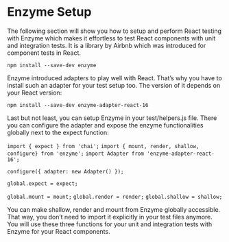 # Enzyme Setup

The following section will show you how to setup and perform React testing with Enzyme which makes it effortless to test React components with unit and integration tests. It is a library by Airbnb which was introduced for component tests in React.

`npm install --save-dev enzyme`

Enzyme introduced adapters to play well with React. That’s why you have to install such an adapter for your test setup too. The version of it depends on your React version:

`npm install --save-dev enzyme-adapter-react-16`

Last but not least, you can setup Enzyme in your test/helpers.js file. There you can configure the adapter and expose the enzyme functionalities globally next to the expect function:

`import { expect } from 'chai';`
`import { mount, render, shallow, configure} from 'enzyme';`
`import Adapter from 'enzyme-adapter-react-16';`

`configure({ adapter: new Adapter() });`

`global.expect = expect;`

`global.mount = mount;`
`global.render = render;`
`global.shallow = shallow;`

You can make shallow, render and mount from Enzyme globally accessible. That way, you don’t need to import it explicitly in your test files anymore. You will use these three functions for your unit and integration tests with Enzyme for your React components.

